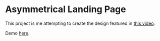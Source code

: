 # Asymmetrical Landing Page

This project is me attempting to create the design featured in [this video](https://www.youtube.com/watch?v=QBfblbmTTF4).

Demo [here](https://davinaleong.github.io/proj-asymmetrical-landing/).
